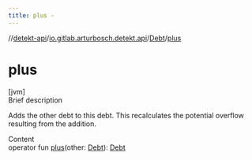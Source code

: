 ```yaml
---
title: plus -
---
```

//[detekt-api](../../index.md)/[io.gitlab.arturbosch.detekt.api](../index.md)/[Debt](index.md)/[plus](plus.md)



# plus  
[jvm]  
Brief description  


Adds the other debt to this debt. This recalculates the potential overflow resulting from the addition.

  
Content  
operator fun [plus](plus.md)(other: [Debt](index.md)): [Debt](index.md)  




